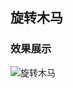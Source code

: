 ## 旋转木马

### 效果展示
![旋转木马](https://github.com/fangweiren/JavaScript-Learning/raw/master/Carousel/images/carousel.gif)
